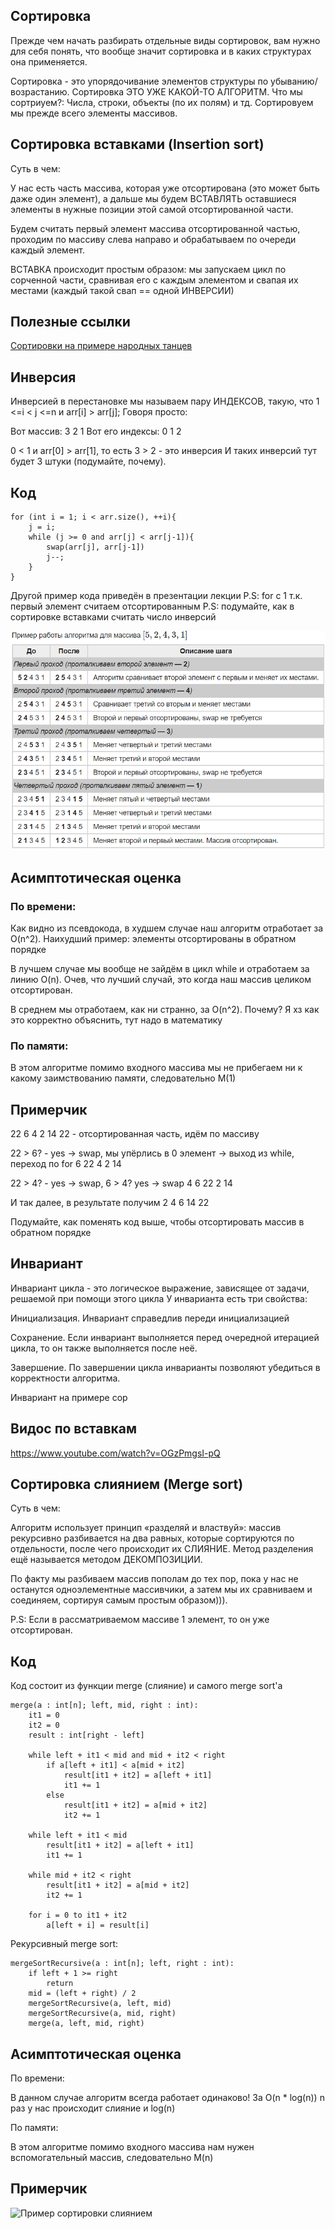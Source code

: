 
## Сортировка

Прежде чем начать разбирать отдельные виды сортировок, вам нужно для себя понять, что вообще значит сортировка и в каких структурах она применяется.

Сортировка - это упорядочивание элементов структуры по убыванию/возрастанию. Сортировка ЭТО УЖЕ КАКОЙ-ТО АЛГОРИТМ.
Что мы сортриуем?: Числа, строки, объекты (по их полям) и тд. Сортировуем мы прежде всего элементы массивов.

## Сортировка вставками (Insertion sort)

Суть в чем: 

У нас есть часть массива, которая уже отсортирована (это может быть даже один элемент), а дальше мы будем ВСТАВЛЯТЬ оставшиеся элементы в нужные позиции этой самой отсортированной части.

Будем считать первый элемент массива отсортированной частью, проходим по массиву слева направо и обрабатываем по очереди каждый элемент. 

ВСТАВКА происходит простым образом: мы запускаем цикл по сорченной части, сравнивая его с каждым элементом и свапая их местами (каждый такой свап == одной ИНВЕРСИИ)
## Полезные ссылки
[Сортировки на примере народных танцев](https://forany.xyz/a-370)

## Инверсия

Инверсией в перестановке мы называем пару ИНДЕКСОВ, такую, что 1 <=i < j <=n и arr[i] > arr[j];
Говоря просто:

Вот массив:      3 2 1
Вот его индексы: 0 1 2

0 < 1 и arr[0] > arr[1], то есть 3 > 2 - это инверсия
И таких инверсий тут будет 3 штуки (подумайте, почему).

## Код

```
for (int i = 1; i < arr.size(), ++i){
    j = i;
    while (j >= 0 and arr[j] < arr[j-1]){
        swap(arr[j], arr[j-1])
        j--;
    }
}
```

Другой пример кода приведён в презентации лекции
P.S: for с 1 т.к. первый элемент считаем отсортированным
P.S: подумайте, как в сортировке вставками считать число инверсий

![Пример сортировки вставками](assets/insert_sort_example.png)

## Асимптотическая оценка

### По времени:

Как видно из псевдокода, в худшем случае наш алгоритм отработает за O(n^2). 
Наихудший пример: элементы отсортированы в обратном порядке

В лучшем случае мы вообще не зайдём в цикл while и отработаем за линию O(n). 
Очев, что лучший случай, это когда наш массив целиком отсортирован.

В среднем мы отработаем, как ни странно, за O(n^2). Почему? Я хз как это корректно объяснить, тут надо в математику

### По памяти:

В этом алгоритме помимо входного массива мы не прибегаем ни к какому заимствованию памяти, следовательно M(1)


## Примерчик

22 6 4 2 14
22 - отсортированная часть, идём по массиву

22 > 6? - yes -> swap, мы упёрлись в 0 элемент -> выход из while, переход по for
6 22 4 2 14

22 > 4? - yes -> swap, 6 > 4? yes -> swap
4 6 22 2 14

И так далее, в результате получим 
2 4 6 14 22

Подумайте, как поменять код выше, чтобы отсортировать массив в обратном порядке 

## Инвариант

Инвариант цикла - это логическое выражение, зависящее от задачи, решаемой при помощи этого цикла
У инварианта есть три свойства:

Инициализация. Инвариант справедлив переди инициализацией 

Сохранение. Если инвариант выполняется перед очередной итерацией цикла, то он также выполняется после неё.

Завершение. По завершении цикла инварианты позволяют убедиться в корректности алгоритма.

Инвариант на примере сор
## Видос по вставкам
https://www.youtube.com/watch?v=OGzPmgsI-pQ


## Сортировка слиянием (Merge sort)

Суть в чем: 

Алгоритм использует принцип «разделяй и властвуй»: массив рекурсивно разбивается на два равных, которые сортируются по отдельности, после чего происходит их СЛИЯНИЕ. Метод разделения ещё называется методом ДЕКОМПОЗИЦИИ.

По факту мы разбиваем массив пополам до тех пор, пока у нас не останутся одноэлементные массивчики, а затем мы их сравниваем и соединяем, сортируя самым простым образом))).

P.S: Если в рассматриваемом массиве 1 элемент, то он уже отсортирован.

## Код

Код состоит из функции merge (слияние) и самого merge sort'a

```
merge(a : int[n]; left, mid, right : int):
    it1 = 0
    it2 = 0
    result : int[right - left]
  
    while left + it1 < mid and mid + it2 < right
        if a[left + it1] < a[mid + it2]
            result[it1 + it2] = a[left + it1]
            it1 += 1
        else
            result[it1 + it2] = a[mid + it2]
            it2 += 1
  
    while left + it1 < mid
        result[it1 + it2] = a[left + it1]
        it1 += 1
  
    while mid + it2 < right
        result[it1 + it2] = a[mid + it2]
        it2 += 1
  
    for i = 0 to it1 + it2
        a[left + i] = result[i]
```

Рекурсивный merge sort: 
```
mergeSortRecursive(a : int[n]; left, right : int):
    if left + 1 >= right
        return
    mid = (left + right) / 2
    mergeSortRecursive(a, left, mid)
    mergeSortRecursive(a, mid, right)
    merge(a, left, mid, right)
```


## Асимптотическая оценка

По времени:

В данном случае алгоритм всегда работает одинаково! За O(n * log(n)) 
n раз у нас происходит слияние и log(n)

По памяти:

В этом алгоритме помимо входного массива нам нужен вспомогательный массив, следовательно M(n)

## Примерчик
![Пример сортировки слиянием](https://neerc.ifmo.ru/wiki/images/thumb/d/db/Merge_sort1.png/450px-Merge_sort1.png)




